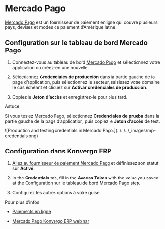 # Mercado Pago

[Mercado Pago](https://www.mercadopago.com/) est un fournisseur de paiement
enligne qui couvre plusieurs pays, devises et modes de paiement d’Amérique
latine.

## Configuration sur le tableau de bord Mercado Pago

  1. Connectez-vous au tableau de bord [Mercado Pago](https://www.mercadopago.com.mx/developers/panel) et sélectionnez votre application ou créez-en une nouvelle.

  2. Sélectionnez **Credenciales de producción** dans la partie gauche de la page d’application, puis sélectionnez le secteur, saisissez votre domaine le cas échéant et cliquez sur **Activar credenciales de producción**.

  3. Copiez le **Jeton d’accès** et enregistrez-le pour plus tard.

<div class="alert alert-info">
<p class="alert-title">
Astuce</p><p>Si vous testez Mercado Pago, sélectionnez <b>Credenciales de prueba</b> dans la partie gauche de la page d’application, puis copiez le <b>Jeton d’accès</b> de test.</p>
</div> ![Production and testing credentials in Mercado
Pago.](../../../_images/mp-credentials.png)

## Configuration dans Konvergo ERP

  1. [Allez au fournisseur de paiement Mercado Pago](../payment_providers#payment-providers-add-new) et définissez son statut sur **Activé**.

  2. In the **Credentials** tab, fill in the **Access Token** with the value you saved at the Configuration sur le tableau de bord Mercado Pago step.

  3. Configurez les autres options à votre guise.

<div class="alert alert-secondary">
<p class="alert-title">
Pour plus d'infos</p><ul>
<li><p><a href="../payment_providers">Paiements en ligne</a></p></li>
<li><p><a href="https://www.youtube.com/watch?v=CX8vPHMb1ic">Mercado Pago Konvergo ERP webinar</a></p></li>
</ul>
</div>

